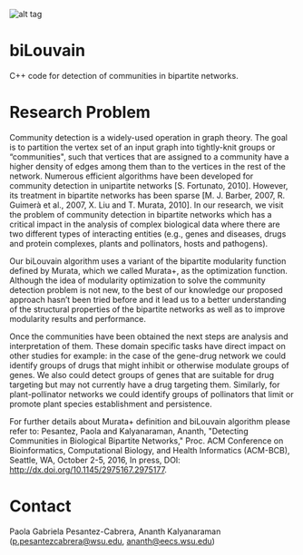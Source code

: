 ![alt tag](https://raw.githubusercontent.com/paolapesantez/biLouvain/master/logobiLouvain.png)

# biLouvain
C++ code for detection of communities in bipartite networks.


# Research Problem

Community detection is a widely-used operation in graph theory. The goal is to partition the vertex set of an input graph into tightly-knit groups or “communities", such that vertices that are assigned to a community have a higher density of edges among them than to the vertices in the rest of the network. Numerous efficient algorithms have been developed for community detection in unipartite networks [S. Fortunato, 2010]. However, its treatment in bipartite networks has been sparse [M. J. Barber, 2007, R. Guimerà et al., 2007, X. Liu and T. Murata, 2010]. In our research, we visit the problem of community detection in bipartite networks which has a critical impact in the analysis of complex biological data where there are two different types of interacting entities (e.g., genes and diseases, drugs and protein complexes, plants and pollinators, hosts and pathogens). 

Our biLouvain algorithm uses a variant of the bipartite modularity function defined by Murata, which we called Murata+, as the optimization function. Although the idea of modularity optimization to solve the community detection problem is not new, to the best of our knowledge our proposed approach hasn’t been tried before and it lead us to a better understanding of the structural properties of the bipartite networks as well as to improve modularity results and performance. 

Once the communities have been obtained the next steps are analysis and interpretation of them. These domain specific tasks have direct impact on other studies for example: in the case of the gene-drug network we could identify groups of drugs that might inhibit or otherwise modulate groups of genes. We also could detect groups of genes that are suitable for drug targeting but may not currently have a drug targeting them. Similarly, for plant-pollinator networks we could identify groups of pollinators that limit or promote plant species establishment and persistence.

For further details about Murata+ definition and biLouvain algorithm please refer to:
                  Pesantez, Paola and Kalyanaraman, Ananth, "Detecting Communities in Biological Bipartite Networks," 
                  Proc. ACM Conference on Bioinformatics, Computational Biology, and Health Informatics (ACM-BCB), 
                  Seattle, WA, October 2-5, 2016, In press, DOI: http://dx.doi.org/10.1145/2975167.2975177.
  
# Contact
Paola Gabriela Pesantez-Cabrera, Ananth Kalyanaraman (p.pesantezcabrera@wsu.edu, ananth@eecs.wsu.edu)

